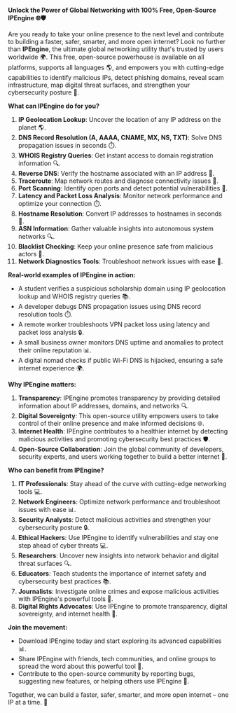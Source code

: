 **Unlock the Power of Global Networking with 100% Free, Open-Source IPEngine 🌐🛡️**

Are you ready to take your online presence to the next level and contribute to building a faster, safer, smarter, and more open internet? Look no further than **IPEngine**, the ultimate global networking utility that's trusted by users worldwide 🌍. This free, open-source powerhouse is available on all platforms, supports all languages 🌎, and empowers you with cutting-edge capabilities to identify malicious IPs, detect phishing domains, reveal scam infrastructure, map digital threat surfaces, and strengthen your cybersecurity posture 🔐.

**What can IPEngine do for you?**

1.  **IP Geolocation Lookup**: Uncover the location of any IP address on the planet 🌎.
2.  **DNS Record Resolution (A, AAAA, CNAME, MX, NS, TXT)**: Solve DNS propagation issues in seconds ⏱️.
3.  **WHOIS Registry Queries**: Get instant access to domain registration information 🔍.
4.  **Reverse DNS**: Verify the hostname associated with an IP address 📡.
5.  **Traceroute**: Map network routes and diagnose connectivity issues 🚀.
6.  **Port Scanning**: Identify open ports and detect potential vulnerabilities 🔑.
7.  **Latency and Packet Loss Analysis**: Monitor network performance and optimize your connection ⏱️.
8.  **Hostname Resolution**: Convert IP addresses to hostnames in seconds 📡.
9.  **ASN Information**: Gather valuable insights into autonomous system networks 🔍.
10. **Blacklist Checking**: Keep your online presence safe from malicious actors 🚫.
11. **Network Diagnostics Tools**: Troubleshoot network issues with ease 🔧.

**Real-world examples of IPEngine in action:**

*   A student verifies a suspicious scholarship domain using IP geolocation lookup and WHOIS registry queries 📚.
*   A developer debugs DNS propagation issues using DNS record resolution tools ⏱️.
*   A remote worker troubleshoots VPN packet loss using latency and packet loss analysis 🔒.
*   A small business owner monitors DNS uptime and anomalies to protect their online reputation 📊.
*   A digital nomad checks if public Wi-Fi DNS is hijacked, ensuring a safe internet experience 🌍.

**Why IPEngine matters:**

1.  **Transparency**: IPEngine promotes transparency by providing detailed information about IP addresses, domains, and networks 🔍.
2.  **Digital Sovereignty**: This open-source utility empowers users to take control of their online presence and make informed decisions 🌐.
3.  **Internet Health**: IPEngine contributes to a healthier internet by detecting malicious activities and promoting cybersecurity best practices 🛡️.
4.  **Open-Source Collaboration**: Join the global community of developers, security experts, and users working together to build a better internet 🔗.

**Who can benefit from IPEngine?**

1.  **IT Professionals**: Stay ahead of the curve with cutting-edge networking tools 💻.
2.  **Network Engineers**: Optimize network performance and troubleshoot issues with ease 📊.
3.  **Security Analysts**: Detect malicious activities and strengthen your cybersecurity posture 🔒.
4.  **Ethical Hackers**: Use IPEngine to identify vulnerabilities and stay one step ahead of cyber threats 💻.
5.  **Researchers**: Uncover new insights into network behavior and digital threat surfaces 🔍.
6.  **Educators**: Teach students the importance of internet safety and cybersecurity best practices 📚.
7.  **Journalists**: Investigate online crimes and expose malicious activities with IPEngine's powerful tools 📰.
8.  **Digital Rights Advocates**: Use IPEngine to promote transparency, digital sovereignty, and internet health 🔗.

**Join the movement:**

*   Download IPEngine today and start exploring its advanced capabilities 📊.
*   Share IPEngine with friends, tech communities, and online groups to spread the word about this powerful tool 💬.
*   Contribute to the open-source community by reporting bugs, suggesting new features, or helping others use IPEngine 🔗.

Together, we can build a faster, safer, smarter, and more open internet – one IP at a time. 🚀